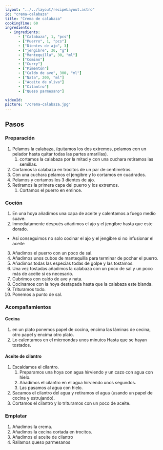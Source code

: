 ```yaml
---
layout: "../../layout/recipeLayout.astro"
id: "crema-calabaza"
title: "Crema de calabaza"
cookingTime: 60
ingredients:
  - ingredients:
      - ["Calabaza", 1, "pcs"]
      - ["Puerro", 1, "pcs"]
      - ["Dientes de ajo", 3]
      - ["jengibre", 30, "g"]
      - ["Mantequilla", 30, "ml"]
      - ["Comino"]
      - ["Curry"]
      - ["Pimentón"]
      - ["Caldo de ave", 300, "ml"]
      - ["Nata", 200, "ml"]
      - ["Aceite de oliva"]
      - ["Cilantro"]
      - ["Queso parmesano"]

videoId:
picture: "/crema-calabaza.jpg"
---
```


## Pasos

### Preparación

1. Pelamos la calabaza, (quitamos los dos extremos, pelamos con un pelador hasta quitar todas las partes amarillas).
   1. cortamos la calabaza por la mitad y con una cuchara retiramos las semillas.
2. Cortamos la calabaza en trocitos de un par de centímetros.
3. Con una cuchara pelamos el jengibre y lo cortamos en cuadrados.
4. Pelamos y cortamos los 3 dientes de ajo.
5. Retiramos la primera capa del puerro y los extremos.
   1. Cortamos el puerro en emince.

### Coción

1. En una hoya añadimos una capa de aceite y calentamos a fuego medio suave.
2. Inmediatamente después añadimos el ajo y el jengibre hasta que este dorado.

- Así conseguimos no solo cocinar el ajo y el jengibre si no infusionar el aceite

3. Añadimos el puerro con un poco de sal.
4. Añadimos unos cubos de mantequilla para terminar de pochar el puerro.
5. Añadimos todas las especias todas de golpe y las tostamos.
6. Una vez tostadas añadimos la calabaza con un poco de sal y un poco más de aceite si es necesario.
7. Cubrimos con caldo de ave y nata.
8. Cocinamos con la hoya destapada hasta que la calabaza este blanda.
9. Trituramos todo.
10. Ponemos a punto de sal.

### Acompañamientos

#### Cecina

1. en un plato ponemos papel de cocina, encima las láminas de cecina, otro papel y encima otro plato.
2. Lo calentamos en el microondas unos minutos Hasta que se hayan tostados.

#### Aceite de cilantro

1. Escaldamos el cilantro.
   1. Preparamos una hoya con agua hirviendo y un cazo con agua con hielo.
   2. Añadimos el cilantro en el agua hirviendo unos segundos.
   3. Las pasamos al agua con hielo.
2. Sacamos el cilantro del agua y retiramos el agua (usando un papel de cocina y estrujando).
3. Cortamos el cilantro y lo trituramos con un poco de aceite.

### Emplatar

1. Añadimos la crema.
2. Añadimos la cecina cortada en trocitos.
3. Añadimos el aceite de cilantro
4. Rallamos queso parmesanos
